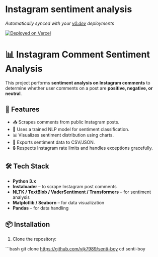 # Instagram sentiment analysis

*Automatically synced with your [v0.dev](https://v0.dev) deployments*

[![Deployed on Vercel](https://img.shields.io/badge/Deployed%20on-Vercel-black?style=for-the-badge&logo=vercel)](https://vercel.com/vikiis-projects/v0-instagram-sentiment-analysis)


# 📊 Instagram Comment Sentiment Analysis

This project performs **sentiment analysis on Instagram comments** to determine whether user comments on a post are **positive, negative, or neutral**.

## 🚀 Features

- 📥 Scrapes comments from public Instagram posts.
- 🧠 Uses a trained NLP model for sentiment classification.
- 📊 Visualizes sentiment distribution using charts.
- 📝 Exports sentiment data to CSV/JSON.
- 🔒 Respects Instagram rate limits and handles exceptions gracefully.

## 🛠️ Tech Stack

- **Python 3.x**
- **Instaloader** – to scrape Instagram post comments
- **NLTK / TextBlob / VaderSentiment / Transformers** – for sentiment analysis
- **Matplotlib / Seaborn** – for data visualization
- **Pandas** – for data handling

## 📦 Installation

1. Clone the repository:

\`\`\`bash
git clone https://github.com/vjk7989/senti-boy
cd senti-boy
